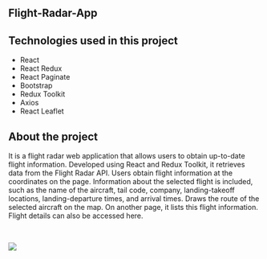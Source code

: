 ## Flight-Radar-App

<h2>Technologies used in this project</h2>

- React
- React Redux
- React Paginate
- Bootstrap
- Redux Toolkit
- Axios
- React Leaflet

<h2>About the project</h2>

It is a flight radar web application that allows users to obtain up-to-date flight information.
 Developed using React and Redux Toolkit, it retrieves data from the Flight Radar API.
 Users obtain flight information at the coordinates on the page. Information about the selected flight is included, such as the name of the aircraft, tail code, company, landing-takeoff locations, landing-departure times, and arrival times.
 Draws the route of the selected aircraft on the map.
 On another page, it lists this flight information. Flight details can also be accessed here.

 </br>

 ![](flight.gif)